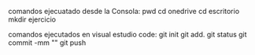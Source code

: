 comandos ejecuatado desde la Consola:
pwd
cd onedrive
cd escritorio
mkdir ejercicio

comandos ejecutados en visual estudio code:
git init
git add.
git status
git commit -mm ""
git push
